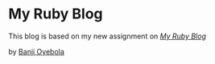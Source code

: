 # My Ruby Blog

This blog is based on my new assignment on [*My Ruby Blog*](https://mynewrubyblog.herokuapp.com/)

by [Banji Oyebola](https://mynewrubyblog.herokuapp.com/)